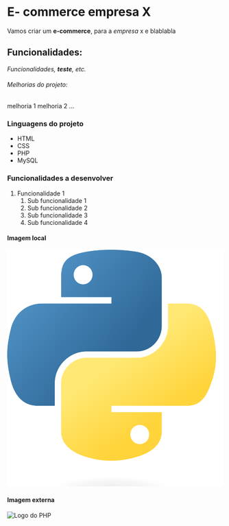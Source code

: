 # E- commerce empresa X

Vamos criar um **e-commerce**, para a *empresa* x e blablabla

## Funcionalidades:

_Funcionalidades, **teste**, etc._

###### Melhorias do projeto:

melhoria 1
melhoria 2 
...

### Linguagens do projeto

* HTML
* CSS
* PHP
* MySQL

### Funcionalidades a desenvolver

1. Funcionalidade 1  
    1. Sub funcionalidade 1
    2. Sub funcionalidade 2
    3. Sub funcionalidade 3
    4. Sub funcionalidade 4

#### Imagem local

![Logo odo Python](img/python.png)

#### Imagem externa

![Logo do PHP](https://upload.wikimedia.org/wikipedia/commons/thumb/2/27/PHP-logo.svg/2560px-PHP-logo.svg.png)